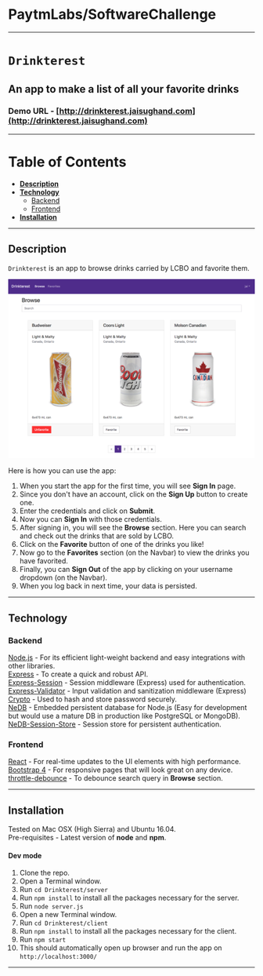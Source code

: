 # PaytmLabs/SoftwareChallenge 
---
  
# __`Drinkterest`__
## An app to make a list of all your favorite drinks
  
### Demo URL - [http://drinkterest.jaisughand.com](http://drinkterest.jaisughand.com)
  
---
  
# Table of Contents
* [**Description**](#description)
* [**Technology**](#technology)
    * [Backend](#backend)
    * [Frontend](#frontend)
* [**Installation**](#installation)
  
---
## Description
  
`Drinkterest` is an app to browse drinks carried by LCBO and favorite them.  
  
![screenshot](https://github.com/sughandj/Drinkterest/blob/master/screenshot.png)
  
Here is how you can use the app:

1. When you start the app for the first time, you will see __Sign In__ page.
2. Since you don't have an account, click on the __Sign Up__ button to create one.
3. Enter the credentials and click on __Submit__.
4. Now you can __Sign In__ with those credentials.
5. After signing in, you will see the __Browse__ section. Here you can search and check out the drinks that are sold by LCBO.
6. Click on the __Favorite__ button of one of the drinks you like!
7. Now go to the __Favorites__ section (on the Navbar) to view the drinks you have favorited.
8. Finally, you can __Sign Out__ of the app by clicking on your username dropdown (on the Navbar).
9. When you log back in next time, your data is persisted.
  
---
## Technology
  
### Backend
[Node.js](https://nodejs.org/en/) - For its efficient light-weight backend and easy integrations with other libraries.  
[Express](http://expressjs.com/) - To create a quick and robust API.  
[Express-Session](https://github.com/expressjs/session) - Session middleware (Express) used for authentication.  
[Express-Validator](https://github.com/ctavan/express-validator) - Input validation and sanitization middleware (Express)  
[Crypto](https://www.npmjs.com/package/crypto-js) - Used to hash and store password securely.  
[NeDB](https://github.com/louischatriot/nedb) - Embedded persistent database for Node.js (Easy for development but would use a mature DB in production like PostgreSQL or MongoDB).  
[NeDB-Session-Store](https://www.npmjs.com/package/nedb-session-store) - Session store for persistent authentication.  
  
### Frontend
[React](https://facebook.github.io/react/) - For real-time updates to the UI elements with high performance.  
[Bootstrap 4](http://getbootstrap.com/) - For responsive pages that will look great on any device.  
[throttle-debounce](https://www.npmjs.com/package/throttle-debounce) - To debounce search query in __Browse__ section.  
  
---
## Installation
  
Tested on Mac OSX (High Sierra) and Ubuntu 16.04.  
Pre-requisites - Latest version of __node__ and __npm__.  

#### Dev mode
1. Clone the repo.
2. Open a Terminal window.
3. Run `cd Drinkterest/server`
4. Run `npm install` to install all the packages necessary for the server.
5. Run `node server.js`
6. Open a new Terminal window.
7. Run `cd Drinkterest/client`
8. Run `npm install` to install all the packages necessary for the client.
9. Run `npm start`
10. This should automatically open up browser and run the app on `http://localhost:3000/`
  
---

